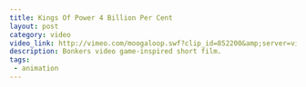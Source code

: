 ```yaml
---
title: Kings Of Power 4 Billion Per Cent
layout: post
category: video
video_link: http://vimeo.com/moogaloop.swf?clip_id=852200&amp;server=vimeo.com&amp;show_title=1&amp;show_byline=0&amp;show_portrait=0&amp;color=00adef&amp;fullscreen=1
description: Bonkers video game-inspired short film.
tags:
 - animation
---
```

&nbsp;